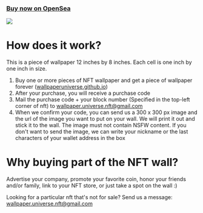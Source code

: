 ### [Buy now on OpenSea](https://opensea.io/collection/wallpaperuniverse)

![](image.png)

# How does it work?

This is a piece of wallpaper 12 inches by 8 inches. Each cell is one inch by one inch in size.

1. Buy one or more pieces of NFT wallpaper and get a piece of wallpaper forever ([wallpaperuniverse.github.io](https://wallpaperuniverse.github.io))
2. After your purchase, you will receive a purchase code
3. Mail the purchase code + your block number (Specified in the top-left corner of nft) to [wallpaper.universe.nft@gmail.com](mailto:wallpaper.universe.nft@gmail.com)
4. When we confirm your code, you can send us a 300 x 300 px image and the url of the image you want to put on your wall. We will print it out and stick it to the wall. 
The image must not contain NSFW content.
If you don't want to send the image, we can write your nickname or the last characters of your wallet address in the box

# Why buying part of the NFT wall?
Advertise your company, promote your favorite coin, honor your friends and/or family, link to your NFT store, or just take a spot on the wall :)

Looking for a particular nft that's not for sale? Send us a message: [wallpaper.universe.nft@gmail.com](mailto:wallpaper.universe.nft@gmail.com)
